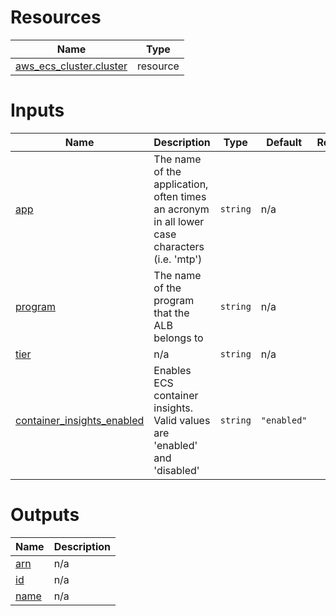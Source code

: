 <!-- BEGIN_TF_DOCS -->


# Resources

| Name | Type |
|------|------|
| [aws_ecs_cluster.cluster](https://registry.terraform.io/providers/hashicorp/aws/latest/docs/resources/ecs_cluster) | resource |

# Inputs

| Name | Description | Type | Default | Required |
|------|-------------|------|---------|:--------:|
| <a name="input_app"></a> [app](#input\_app) | The name of the application, often times an acronym in all lower case characters (i.e. 'mtp') | `string` | n/a | yes |
| <a name="input_program"></a> [program](#input\_program) | The name of the program that the ALB belongs to | `string` | n/a | yes |
| <a name="input_tier"></a> [tier](#input\_tier) | n/a | `string` | n/a | yes |
| <a name="input_container_insights_enabled"></a> [container\_insights\_enabled](#input\_container\_insights\_enabled) | Enables ECS container insights. Valid values are 'enabled' and 'disabled' | `string` | `"enabled"` | no |

# Outputs

| Name | Description |
|------|-------------|
| <a name="output_arn"></a> [arn](#output\_arn) | n/a |
| <a name="output_id"></a> [id](#output\_id) | n/a |
| <a name="output_name"></a> [name](#output\_name) | n/a |
<!-- END_TF_DOCS -->
